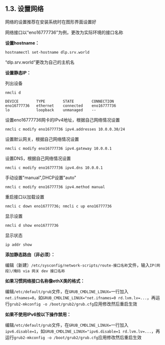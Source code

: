 ## 1.3. 设置网络

网络的设置推荐在安装系统时在图形界面设置好

网络接口以“eno16777736”为例，更改为实际环境的接口名称

**设置hostname：**

`hostnamectl set-hostname dlp.srv.world`

“dlp.srv.world”更改为自己的主机名

**设置静态IP：**

列出设备

`nmcli d`

```
DEVICE        TYPE        STATE        CONNECTION
eno16777736   ethernet    connected    eno16777736
lo            loopback    unmanaged    --
```

设置eno16777736网卡的IPv4地址，根据自己网络情况设置

`nmcli c modify eno16777736 ipv4.addresses 10.0.0.30/24`

设置默认网关，根据自己网络情况设置

`nmcli c modify eno16777736 ipv4.gateway 10.0.0.1`

设置DNS，根据自己网络情况设置

`nmcli c modify eno16777736 ipv4.dns 10.0.0.1`

手动设置"manual",DHCP设置"auto"

`nmcli c modify eno16777736 ipv4.method manual`

重启接口以加载设置

`nmcli c down eno16777736; nmcli c up eno16777736`

显示设置

`nmcli d show eno16777736`

显示状态

`ip addr show`

**添加静态路由（非必须）：**

编辑（新建）`/etc/sysconfig/network-scripts/route-接口名称`文件，输入`IP(网段)/掩码 via 网关 dev 接口名称`

**如果习惯网络接口名称像ethX类的格式：**

编辑`/etc/default/grub`文件，在`GRUB_CMDLINE_LINUX=`一行加入`net.ifnames=0`，如`GRUB_CMDLINE_LINUX="net.ifnames=0 rd.lvm.lv=...`，再运行`grub2-mkconfig -o /boot/grub2/grub.cfg`应用修改然后重启生效

**如果不使用IPv6按以下操作禁用：**

编辑`/etc/default/grub`文件，在`GRUB_CMDLINE_LINUX=`一行加入`ipv6.disable=1`，如`GRUB_CMDLINE_LINUX="ipv6.disable=1 rd.lvm.lv=...`，再运行`grub2-mkconfig -o /boot/grub2/grub.cfg`应用修改然后重启生效




